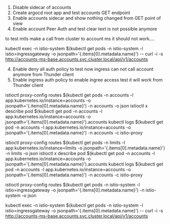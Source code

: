 1. Disable sidecar of accounts 
2. Create argocd root app and test accounts GET endpoint
2. Enable accounts sidecar and show nothing changed from GET point of view
3. Enable account Peer Auth and test clear text is not possible anymore

to test mtls make a call from cluster to account ms it should not work....

kubectl exec -n istio-system $(kubectl get pods -n istio-system -l istio=ingressgateway -o jsonpath='{.items[0].metadata.name}') -- curl -i -s  http://accounts-ms-base.accounts.svc.cluster.local/api/v1/accounts


4. Enable deny all auth policy to test now ingress can not call account anymore from Thunder client
5. Enable ingress auth policy to enable ingree access test it will work from Thunder client



<!-- accounts -->

istioctl proxy-config routes $(kubectl get pods -n accounts -l app.kubernetes.io/instance=accounts -o jsonpath='{.items[0].metadata.name}') -n accounts -o json
istioctl x describe pod $(kubectl get pod -n accounts -l app.kubernetes.io/instance=accounts -o jsonpath='{.items[0].metadata.name}').accounts
kubectl logs $(kubectl get pod -n accounts -l app.kubernetes.io/instance=accounts -o jsonpath='{.items[0].metadata.name}') -n accounts -c istio-proxy


<!-- limits -->

istioctl proxy-config routes $(kubectl get pods -n limits -l app.kubernetes.io/instance=limits -o jsonpath='{.items[0].metadata.name}') -n limits -o json
istioctl x describe pod $(kubectl get pod -n accounts -l app.kubernetes.io/instance=accounts -o jsonpath='{.items[0].metadata.name}').accounts
kubectl logs $(kubectl get pod -n accounts -l app.kubernetes.io/instance=accounts -o jsonpath='{.items[0].metadata.name}') -n accounts -c istio-proxy



istioctl proxy-config routes $(kubectl get pods -n istio-system -l istio=ingressgateway -o jsonpath='{.items[0].metadata.name}') -n istio-system -o json





kubectl exec -n istio-system $(kubectl get pods -n istio-system -l istio=ingressgateway -o jsonpath='{.items[0].metadata.name}') -- curl -i -s  http://accounts-ms-base.accounts.svc.cluster.local/api/v1/accounts